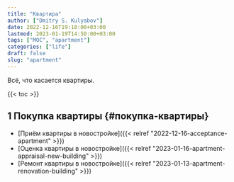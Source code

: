 ```yaml
---
title: "Квартира"
author: ["Dmitry S. Kulyabov"]
date: 2022-12-16T19:18:00+03:00
lastmod: 2023-01-19T14:50:00+03:00
tags: ["MOC", "apartment"]
categories: ["life"]
draft: false
slug: "apartment"
---
```


Всё, что касается квартиры.

<!--more-->

{{< toc >}}


## <span class="section-num">1</span> Покупка квартиры {#покупка-квартиры}

-   [Приём квартиры в новостройке]({{< relref "2022-12-16-acceptance-apartment" >}})
-   [Оценка квартиры в новостройке]({{< relref "2023-01-16-apartment-appraisal-new-building" >}})
-   [Ремонт квартиры в новостройке]({{< relref "2023-01-13-apartment-renovation-building" >}})
